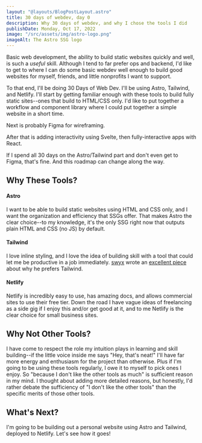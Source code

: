 ```yaml
---
layout: "@layouts/BlogPostLayout.astro"
title: 30 days of webdev, day 0 
description: Why 30 days of webdev, and why I chose the tools I did
publishDate: Monday, Oct 17, 2022
image: "/src/assets/img/astro-logo.png"
imageAlt: The Astro SSG logo
---
```


Basic web development, the ability to build static websites quickly and well, is such a *useful* skill. Although I tend to far prefer ops and backend, I'd like to get to where I can do some basic webdev well enough to build good websites for myself, friends, and little nonprofits I want to support.

To that end, I'll be doing 30 Days of Web Dev. I'll be using Astro, Tailwind, and Netlify. I'll start by getting familiar enough with these tools to build fully static sites--ones that build to HTML/CSS only. I'd like to put together a workflow and component library where I could put together a simple website in a short time.

Next is probably Figma for wireframing.

After that is adding interactivity using Svelte, then fully-interactive apps with React.

If I spend all 30 days on the Astro/Tailwind part and don't even get to Figma, that's fine. And this roadmap can change along the way.

## Why These Tools?

#### Astro

I want to be able to build static websites using HTML and CSS only, and I want the organization and efficiency that SSGs offer. That makes Astro the clear choice--to my knowledge, it's the only SSG right now that outputs plain HTML and CSS (no JS) by default.

#### Tailwind

I love inline styling, and I love the idea of building skill with a tool that could let me be productive in a job immediately. [swyx](https://twitter.com/swyx) wrote an [excellent piece](https://www.swyx.io/why-tailwind) about why he prefers Tailwind.

#### Netlify

Netlify is incredibly easy to use, has amazing docs, and allows commercial sites to use their free tier. Down the road I have vague ideas of freelancing as a side gig if I enjoy this and/or get good at it, and to me Netlify is the clear choice for small business sites.

## Why Not Other Tools?

I have come to respect the role my intuition plays in learning and skill building--if the little voice inside me says "Hey, that's neat!" I'll have far more energy and enthusiasm for the project than otherwise. Plus if I'm going to be using these tools regularly, I owe it to myself to pick ones I enjoy. So "because I don't like the other tools as much" is sufficient reason in my mind. I thought about adding more detailed reasons, but honestly, I'd rather debate the sufficiency of "I don't like the other tools" than the specific merits of those other tools.

## What's Next?

I'm going to be building out a personal website using Astro and Tailwind, deployed to Netlify. Let's see how it goes!
